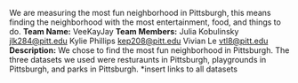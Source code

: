 We are measuring the most fun neighborhood in Pittsburgh, this means finding the neighborhood with the most entertainment, food, and things to do.
**Team Name:**
VeeKayJay
**Team Members:**
Julia Kobulinsky jlk284@pitt.edu
Kylie Phillips kep208@pitt.edu
Vivian Le vtl8@pitt.edu
**Description:**
We chose to find the most fun neighborhood in Pittsburgh. The three datasets we used were resturaunts in Pittsburgh, playgrounds in Pittsburgh, and parks in Pittsburgh.
*insert links to all datasets
